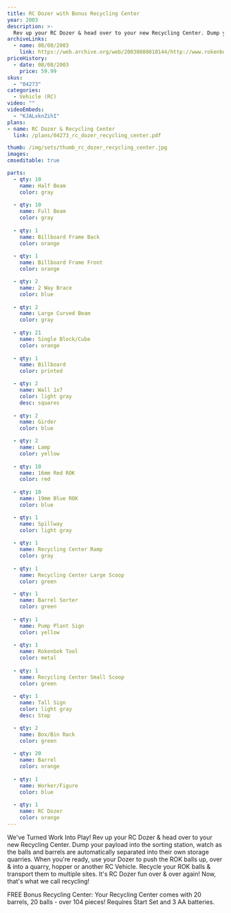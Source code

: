 ```yaml
---
title: RC Dozer with Bonus Recycling Center
year: 2003
description: >-
  Rev up your RC Dozer & head over to your new Recycling Center. Dump your payload into the sorting station, watch as the balls and barrels are separated into their own storage quarries. When you're ready, use your Dozer to push the ROK balls up, over & into a quarry, hopper or another RC Vehicle.
archiveLinks:
  - name: 08/08/2003
    link: https://web.archive.org/web/20030808010144/http://www.rokenbok.com/catalog/pd_rcv_DozerRCtr.html
priceHistory:
  - date: 08/08/2003
    price: 59.99
skus:
  - "04273"
categories:
  - Vehicle (RC)
video: ""
videoEmbeds:
  - "KJALxknZihI"
plans:
- name: RC Dozer & Recycling Center
  link: /plans/04273_rc_dozer_recycling_center.pdf

thumb: /img/sets/thumb_rc_dozer_recycling_center.jpg
images:
cmseditable: true

parts:
  - qty: 10
    name: Half Beam
    color: gray
    
  - qty: 10
    name: Full Beam
    color: gray
    
  - qty: 1
    name: Billboard Frame Back
    color: orange
    
  - qty: 1
    name: Billboard Frame Front
    color: orange

  - qty: 2
    name: 2 Way Brace
    color: blue
    
  - qty: 2
    name: Large Curved Beam
    color: gray
    
  - qty: 21
    name: Single Block/Cube
    color: orange
    
  - qty: 1
    name: Billboard
    color: printed

  - qty: 2
    name: Wall 1x7
    color: light gray
    desc: squares
    
  - qty: 2
    name: Girder
    color: blue

  - qty: 2
    name: Lamp
    color: yellow
    
  - qty: 10
    name: 16mm Red ROK
    color: red
    
  - qty: 10
    name: 19mm Blue ROK
    color: blue

  - qty: 1
    name: Spillway
    color: light gray
    
  - qty: 1
    name: Recycling Center Ramp
    color: gray
    
  - qty: 1
    name: Recycling Center Large Scoop
    color: green

  - qty: 1
    name: Barrel Sorter
    color: green
    
  - qty: 1
    name: Pump Plant Sign
    color: yellow
    
  - qty: 1
    name: Rokenbok Tool
    color: metal
    
  - qty: 1
    name: Recycling Center Small Scoop
    color: green
    
  - qty: 1
    name: Tall Sign
    color: light gray
    desc: Stop

  - qty: 2
    name: Box/Bin Rack
    color: green
    
  - qty: 20
    name: Barrel
    color: orange
    
  - qty: 1
    name: Worker/Figure
    color: blue
    
  - qty: 1
    name: RC Dozer
    color: orange
---
```

We've Turned Work Into Play!
Rev up your RC Dozer & head over to your new Recycling Center. Dump your payload into the sorting station, watch as the balls and barrels are automatically separated into their own storage quarries. When you're ready, use your Dozer to push the ROK balls up, over & into a quarry, hopper or another RC Vehicle. Recycle your ROK balls & transport them to multiple sites. It's RC Dozer fun over & over again! Now, that's what we call recycling!

FREE Bonus Recycling Center: Your Recycling Center comes with 20 barrels, 20 balls - over 104 pieces! Requires Start Set and 3 AA batteries.
